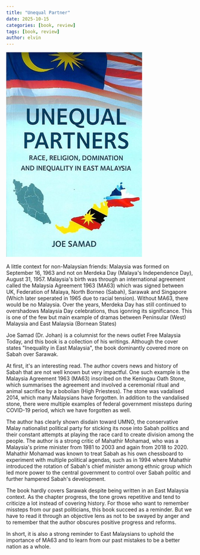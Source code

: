 ```yaml
---
title: "Unequal Partner" 
date: 2025-10-15
categories: [book, review]
tags: [book, review]
author: elvin
---
```


![forty](/assets/images/partners.jpg)

A little context for non-Malaysian friends: Malaysia was formed on September 16, 1963 and not on Merdeka Day (Malaya's Independence Day), August 31, 1957. Malaysia's birth was through an international agreement called the Malaysia Agreement 1963 (MA63) which was signed between UK, Federation of Malaya, North Borneo (Sabah), Sarawak and Singapore (Which later seperated in 1965 due to racial tension). Without MA63, there would be no Malaysia. Over the years, Merdeka Day has still continued to overshadows Malaysia Day celebrations, thus igonring its significance. This is one of the few but main example of dramas between Peninsular (West) Malaysia and East Malaysia (Bornean States)

Joe Samad (Dr. Johan) is a columnist for the news outlet Free Malaysia Today, and this book is a collection of his writings. Although the cover states "Inequality in East Malaysia", the book dominantly covered more on Sabah over Sarawak. 

At first, it's an interesting read. The author covers news and history of Sabah that are not well known but very impactful. One such example is the Malaysia Agreement 1963 (MA63) inscribed on the Keningau Oath Stone, which summarises the agreement and involved a ceremonial ritual and animal sacrifice by a bobolian (High Priestess). The stone was vadalised 2014, which many Malaysians have forgotten. In addition to the vandalised stone, there were multiple examples of federal government missteps during COVID-19 period, which we have forgotten as well. 

The author has clearly shown disdain toward UMNO, the conservative Malay nationalist political party for sticking its nose into Sabah politics and their constant attempts at playing the race card to create division among the people. The author is a strong critic of Mahathir Mohamad, who was a Malaysia's prime minister from 1981 to 2003 and again from 2018 to 2020. Mahathir Mohamad was known to treat Sabah as his own chessboard to experiment with multiple political agendas, such as in 1994 where Mahathir introduced the rotation of Sabah's chief minister among ethnic group which led more power to the central government to control over Sabah politic and further hampered Sabah's development. 

The book hardly covers Sarawak despite being written in an East Malaysia context. As the chapter progress, the tone grows repetitive and tend to criticize a lot instead of covering history. For those who want to remember missteps from our past politicians, this book succeed as a reminder. But we have to read it through an objective lens as not to be swayed by anger and to remember that the author obscures positive progress and reforms.

In short, it is also a strong reminder to East Malaysians to uphold the importance of MA63 and to learn from our past mistakes to be a better nation as a whole.
